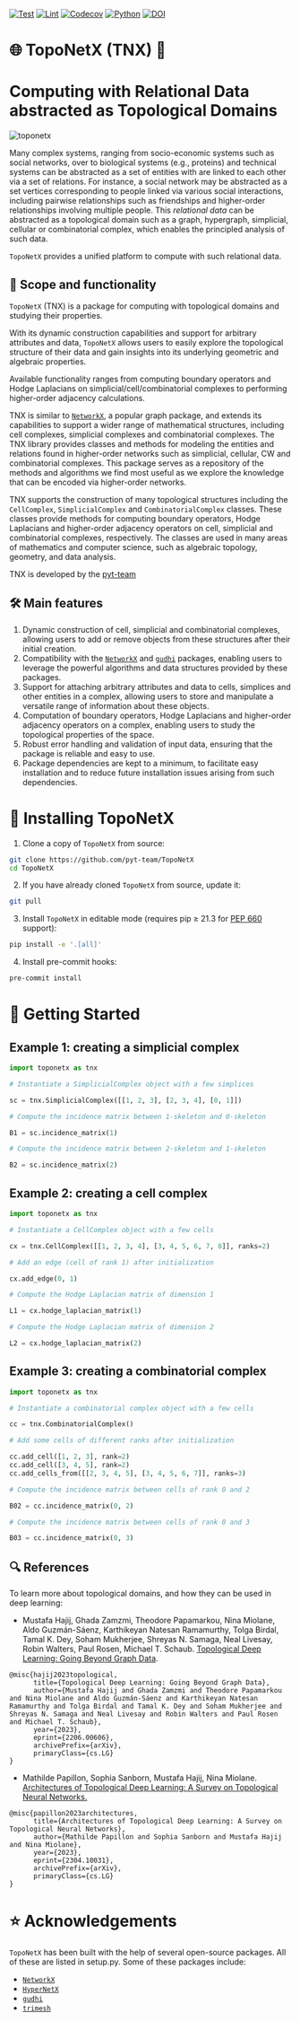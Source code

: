[![Test](https://github.com/pyt-team/TopoNetX/actions/workflows/test.yml/badge.svg)](https://github.com/pyt-team/TopoNetX/actions/workflows/test.yml)
[![Lint](https://github.com/pyt-team/TopoNetX/actions/workflows/lint.yml/badge.svg)](https://github.com/pyt-team/TopoNetX/actions/workflows/lint.yml)
[![Codecov](https://codecov.io/gh/pyt-team/TopoNetX/branch/main/graph/badge.svg)](https://app.codecov.io/gh/pyt-team/TopoNetX)
[![Python](https://img.shields.io/badge/python-3.10+-blue?logo=python)](https://www.python.org/)
[![DOI](https://zenodo.org/badge/DOI/10.5281/zenodo.7958504.svg)](https://doi.org/10.5281/zenodo.7958504)

# 🌐 TopoNetX (TNX) 🍩
# Computing with Relational Data abstracted as Topological Domains

![toponetx](https://user-images.githubusercontent.com/8267869/234068354-af9480f1-1d18-4914-92f1-916d9093e44d.png)

Many complex systems, ranging from socio-economic systems such as social networks, over to biological systems (e.g., proteins) and technical systems can be abstracted as a set of entities with are linked to each other via a set of relations.
For instance, a social network may be abstracted as a set vertices corresponding to people linked via various social interactions, including pairwise relationships such as friendships and higher-order relationships involving multiple people.
This *relational data* can be abstracted as a topological domain such as a graph, hypergraph, simplicial, cellular or combinatorial complex, which enables the principled analysis of such data.

`TopoNetX` provides a unified platform to compute with such relational data.

## 🎯 Scope and functionality

`TopoNetX` (TNX) is a package for computing with topological domains and studying their properties.

With its dynamic construction capabilities and support for arbitrary
attributes and data, `TopoNetX` allows users to easily explore the topological structure
of their data and gain insights into its underlying geometric and algebraic properties.

Available functionality ranges
from computing boundary operators and Hodge Laplacians on simplicial/cell/combinatorial complexes
to performing higher-order adjacency calculations.

TNX is similar to [`NetworkX`](https://networkx.org/), a popular graph package, and extends its capabilities to support a
wider range of mathematical structures, including cell complexes, simplicial complexes and
combinatorial complexes.
The TNX library provides classes and methods for modeling the entities and relations
found in higher-order networks such as simplicial, cellular, CW and combinatorial complexes.
This package serves as a repository of the methods and algorithms we find most useful
as we explore the knowledge that can be encoded via higher-order networks.

TNX supports the construction of many topological structures including the `CellComplex`, `SimplicialComplex` and `CombinatorialComplex` classes.
These classes provide methods for computing boundary operators, Hodge Laplacians
and higher-order adjacency operators on cell, simplicial and combinatorial complexes,
respectively. The classes are used in many areas of mathematics and computer science,
such as algebraic topology, geometry, and data analysis.

TNX is developed by the [pyt-team](https://github.com/pyt-team)

## 🛠️ Main features

1. Dynamic construction of cell, simplicial and combinatorial complexes, allowing users to add or remove objects from these structures after their initial creation.
2. Compatibility with the [`NetworkX`](https://networkx.org/) and [`gudhi`](https://gudhi.inria.fr/) packages, enabling users to
leverage the powerful algorithms and data structures provided by these packages.
3. Support for attaching arbitrary attributes and data to cells, simplices and other entities in a complex, allowing users to store and manipulate a versatile range of information about these objects.
4. Computation of boundary operators, Hodge Laplacians and higher-order adjacency
operators on a complex, enabling users to study the topological properties of the space.
5. Robust error handling and validation of input data, ensuring that the package is
reliable and easy to use.
6. Package dependencies are kept to a minimum,
to facilitate easy installation and
to reduce future installation issues arising from such dependencies.

# 🤖 Installing TopoNetX

1. Clone a copy of `TopoNetX` from source:
```bash
git clone https://github.com/pyt-team/TopoNetX
cd TopoNetX
```
2. If you have already cloned `TopoNetX` from source, update it:
```bash
git pull
```
3. Install `TopoNetX` in editable mode (requires pip ≥ 21.3 for [PEP 660](https://peps.python.org/pep-0610/) support):
```bash
pip install -e '.[all]'
```
4. Install pre-commit hooks:
```bash
pre-commit install
```

# 🦾 Getting Started

## Example 1: creating a simplicial complex

```python
import toponetx as tnx

# Instantiate a SimplicialComplex object with a few simplices

sc = tnx.SimplicialComplex([[1, 2, 3], [2, 3, 4], [0, 1]])

# Compute the incidence matrix between 1-skeleton and 0-skeleton

B1 = sc.incidence_matrix(1)

# Compute the incidence matrix between 2-skeleton and 1-skeleton

B2 = sc.incidence_matrix(2)
```

## Example 2: creating a cell complex

```python
import toponetx as tnx

# Instantiate a CellComplex object with a few cells

cx = tnx.CellComplex([[1, 2, 3, 4], [3, 4, 5, 6, 7, 8]], ranks=2)

# Add an edge (cell of rank 1) after initialization

cx.add_edge(0, 1)

# Compute the Hodge Laplacian matrix of dimension 1

L1 = cx.hodge_laplacian_matrix(1)

# Compute the Hodge Laplacian matrix of dimension 2

L2 = cx.hodge_laplacian_matrix(2)
```

## Example 3: creating a combinatorial complex

```python
import toponetx as tnx

# Instantiate a combinatorial complex object with a few cells

cc = tnx.CombinatorialComplex()

# Add some cells of different ranks after initialization

cc.add_cell([1, 2, 3], rank=2)
cc.add_cell([3, 4, 5], rank=2)
cc.add_cells_from([[2, 3, 4, 5], [3, 4, 5, 6, 7]], ranks=3)

# Compute the incidence matrix between cells of rank 0 and 2

B02 = cc.incidence_matrix(0, 2)

# Compute the incidence matrix between cells of rank 0 and 3

B03 = cc.incidence_matrix(0, 3)
```

## 🔍 References ##

To learn more about topological domains, and how they can be used in deep learning:

- Mustafa Hajij, Ghada Zamzmi, Theodore Papamarkou, Nina Miolane, Aldo Guzmán-Sáenz, Karthikeyan Natesan Ramamurthy, Tolga Birdal, Tamal K. Dey, Soham Mukherjee, Shreyas N. Samaga, Neal Livesay, Robin Walters, Paul Rosen, Michael T. Schaub. [Topological Deep Learning: Going Beyond Graph Data](https://arxiv.org/abs/2206.00606).
```
@misc{hajij2023topological,
      title={Topological Deep Learning: Going Beyond Graph Data},
      author={Mustafa Hajij and Ghada Zamzmi and Theodore Papamarkou and Nina Miolane and Aldo Guzmán-Sáenz and Karthikeyan Natesan Ramamurthy and Tolga Birdal and Tamal K. Dey and Soham Mukherjee and Shreyas N. Samaga and Neal Livesay and Robin Walters and Paul Rosen and Michael T. Schaub},
      year={2023},
      eprint={2206.00606},
      archivePrefix={arXiv},
      primaryClass={cs.LG}
}
```
- Mathilde Papillon, Sophia Sanborn, Mustafa Hajij, Nina Miolane. [Architectures of Topological Deep Learning: A Survey on Topological Neural Networks.](https://arxiv.org/pdf/2304.10031.pdf)
```
@misc{papillon2023architectures,
      title={Architectures of Topological Deep Learning: A Survey on Topological Neural Networks},
      author={Mathilde Papillon and Sophia Sanborn and Mustafa Hajij and Nina Miolane},
      year={2023},
      eprint={2304.10031},
      archivePrefix={arXiv},
      primaryClass={cs.LG}
}
```

# ⭐ Acknowledgements

`TopoNetX` has been built with the help of several open-source packages.
All of these are listed in setup.py.
Some of these packages include:
- [`NetworkX`](https://networkx.org/)
- [`HyperNetX`](https://pnnl.github.io/HyperNetX/build/index.html)
- [`gudhi`](https://gudhi.inria.fr/python/latest/)
- [`trimesh`](https://trimsh.org/index.html)
